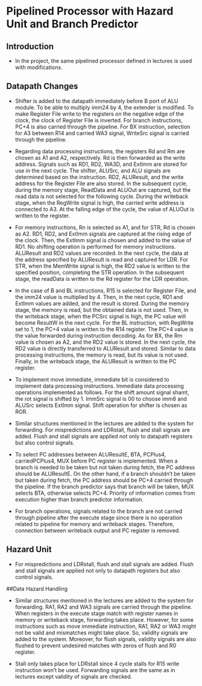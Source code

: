# Pipelined Processor with Hazard Unit and Branch Predictor

## Introduction
* In the project, the same pipelined processor defined in lectures is used with modifications.

## Datapath Changes
* Shifter is added to the datapath immediately before B port of ALU module. To be able to multiply imm24 by 4, the extender is modified. To make Register File write to the registers on the negative edge of the clock, the clock of Register File is inverted. For branch instructions, PC+4 is also carried through the pipeline. For BX instruction, selection for A3 between R14 and carried WA3 signal, WriteSrc signal is carried through the pipeline.

* Regarding data processing instructions, the registers Rd and Rm are chosen as A1 and A2, respectively. Rd is then forwarded as the write address. Signals such as RD1, RD2, WA3D, and ExtImm are stored for use in the next cycle. The shifter, ALUSrc, and ALU signals are determined based on the instruction. RD2, ALUResult, and the write address for the Register File are also stored. In the subsequent cycle, during the memory stage, ReadData and ALUOut are captured, but the read data is not selected for the following cycle. During the writeback stage, when the RegWrite signal is high, the carried write address is connected to A3. At the falling edge of the cycle, the value of ALUOut is written to the register.

* For memory instructions, Rn is selected as A1, and for STR, Rd is chosen as A2. RD1, RD2, and ExtImm signals are captured at the rising edge of the clock. Then, the ExtImm signal is chosen and added to the value of RD1. No shifting operation is performed for memory instructions. ALUResult and RD2 values are recorded. In the next cycle, the data at the address specified by ALUResult is read and captured for LDR. For STR, when the MemWrite signal is high, the RD2 value is written to the specified position, completing the STR operation. In the subsequent stage, the readData is written to the Rd register for the LDR operation.

* In the case of B and BL instructions, R15 is selected for Register File, and the imm24 value is multiplied by 4. Then, in the next cycle, RD1 and ExtImm values are added, and the result is stored. During the memory stage, the memory is read, but the obtained data is not used. Then, in the writeback stage, when the PCSrc signal is high, the PC value will become ResultW in the next cycle. For the BL instruction, with RegWrite set to 1, the PC+4 value is written to the R14 register. The PC+4 value is the value forwarded during instruction decoding. As for BX, the Rm value is chosen as A2, and the RD2 value is stored. In the next cycle, the RD2 value is directly transferred to ALUResult and stored. Similar to data processing instructions, the memory is read, but its value is not used. Finally, in the writeback stage, the ALUResult is written to the PC register.

* To implement move immediate, immediate bit is considered to implement data processing instructions. Immediate data processing operations implemented as follows. For the shift amount signal shamt, the rot signal is shifted by 1. ImmSrc signal is 00 to choose imm8 and ALUSrc selects ExtImm signal. Shift operation for shifter is chosen as ROR.

* Similar structures mentioned in the lectures are added to the system for forwarding. For mispredictions and LDRstall, flush and stall signals are added. Flush and stall signals are applied not only to datapath registers but also control signals.

* To select PC addresses between ALUResultE, BTA, PCPlus4, carriedPCPlus4, MUX before PC register is implemented. When a branch is needed to be taken but not taken during fetch, the PC address should be ALUResultE. On the other hand, if a branch shouldn’t be taken but taken during fetch, the PC address should be PC+4 carried through the pipeline. If the branch predictor says that branch will be taken, MUX selects BTA, otherwise selects PC+4. Priority of information comes from execution higher than branch predictor information.

* For branch operations, signals related to the branch are not carried through pipeline after the execute stage since there is no operation related to pipeline for memory and writeback stages. Therefore, connection between writeback output and PC register is removed.

## Hazard Unit
* For mispredictions and LDRstall, flush and stall signals are added. Flush and stall signals are applied not only to datapath registers but also control signals.

##Data Hazard Handling
* Similar structures mentioned in the lectures are added to the system for forwarding. RA1, RA2 and WA3 signals are carried through the pipeline. When registers in the execute stage match with register names in memory or writeback stage, forwarding takes place. However, for some instructions such as move immediate instruction, RA1, RA2 or WA3 might not be valid and mismatches might take place. So, validity signals are added to the system. Moreover, for flush signals, validity signals are also flushed to prevent undesired matches with zeros of flush and R0 register.

* Stall only takes place for LDRstall since 4 cycle stalls for R15 write instruction won’t be used. Forwarding signals are the same as in lectures except validity of signals are checked.










